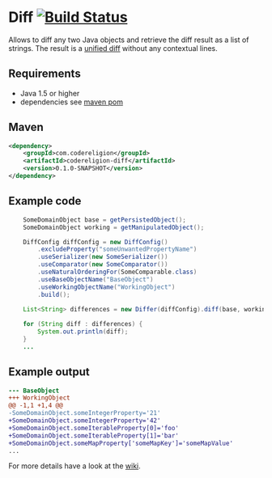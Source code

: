 # Diff [![Build Status](https://api.travis-ci.org/codereligion/diff.png?branch=master)](https://travis-ci.org/codereligion/diff)

Allows to diff any two Java objects and retrieve the diff result as a list of strings.
The result is a [unified diff](http://en.wikipedia.org/wiki/Diff#Unified_format) without any contextual lines.

## Requirements
* Java 1.5 or higher
* dependencies see [maven pom](pom.xml)

## Maven ##
```xml
<dependency>
	<groupId>com.codereligion</groupId>
	<artifactId>codereligion-diff</artifactId>
	<version>0.1.0-SNAPSHOT</version>
</dependency>
```

## Example code
```java
    SomeDomainObject base = getPersistedObject();
    SomeDomainObject working = getManipulatedObject();

    DiffConfig diffConfig = new DiffConfig()
        .excludeProperty("someUnwantedPropertyName")
        .useSerializer(new SomeSerializer())
        .useComparator(new SomeComparator())
        .useNaturalOrderingFor(SomeComparable.class)
        .useBaseObjectName("BaseObject")
        .useWorkingObjectName("WorkingObject")
        .build();
		
    List<String> differences = new Differ(diffConfig).diff(base, working);

    for (String diff : differences) {
        System.out.println(diff);
    }
	...
```

## Example output
```diff
--- BaseObject
+++ WorkingObject
@@ -1,1 +1,4 @@
-SomeDomainObject.someIntegerProperty='21'
+SomeDomainObject.someIntegerProperty='42'
+SomeDomainObject.someIterableProperty[0]='foo'
+SomeDomainObject.someIterableProperty[1]='bar'
+SomeDomainObject.someMapProperty['someMapKey']='someMapValue'
...
```

For more details have a look at the [wiki](https://github.com/codereligion/diff/wiki).
